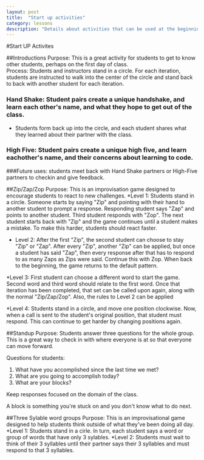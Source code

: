 ```yaml
---
layout: post
title:  "Start up activities"
category: lessons
description: "Details about activities that can be used at the beginning of a class"
---
```


#Start UP Activites

##Introductions
Purpose: This is a great activity for students to get to know other students, perhaps on the first day of class.  
Process: Students and instructors stand in a circle.  For each iteration, students are instructed to walk into the center of the circle and stand back to back with another student for each iteration.

### Hand Shake: Student pairs create a unique handshake, and learn each other's name, and what they hope to get out of the class.
* Students form back up into the circle, and each student shares what they learned about their partner with the class.

### High Five: Student pairs create a unique high five, and learn eachother's name, and their concerns about learning to code.

###Future uses: students meet back with Hand Shake partners or High-Five partners to checkin and give feedback.

##Zip/Zap/Zop
Purpose: This is an improvisation game designed to encourage students to react to new challenges.
*Level 1: Students stand in a circle.  Someone starts by saying "Zip" and pointing with their hand to another student to prompt a response.  Responding student says "Zap" and points to another student.  Third student responds with "Zop".  The next student starts back with "Zip" and the game continues until a student makes a mistake.  To make this harder, students should react faster.
* Level 2: After the first "Zip", the second student can choose to stay "Zip" or "Zap".  After every "Zip", another "Zip" can be applied, but once a student has said "Zap", then every response after that has to respond to as many Zaps as Zips were said. Continue this with Zop.  When back to the beginning, the game returns to the default pattern.

*Level 3: First student can choose a different word to start the game.  Second word and third word should relate to the first word.  Once that iteration has been completed, that set can be called upon again, along with the normal "Zip/Zap/Zop".  Also, the rules to Level 2 can be applied

*Level 4: Students stand in a circle, and move one position clockwise.  Now, when a call is sent to the student's original position, that student must respond.  This can continue to get harder by changing positions again.

##Standup
Purpose: Students answer three questions for the whole group.  This is a great way to check in with where everyone is at so that everyone can move forward.

Questions for students:
1. What have you accomplished since the last time we met?
2. What are you going to accomplish today?
3. What are your blocks?

Keep responses focused on the domain of the class.  

A block is something you're stuck on and you don't know what to do next.

##Three Sylable word groups
Purpose: This is an improvisational game designed to help students think outside of what they've been doing all day.
*Level 1: Students stand in a cirle.  In turn, each student says a word or group of words that have only 3 sylables.
*Level 2: Students must wait to think of their 3 syllables until their partner says their 3 syllables and must respond to that 3 syllables.